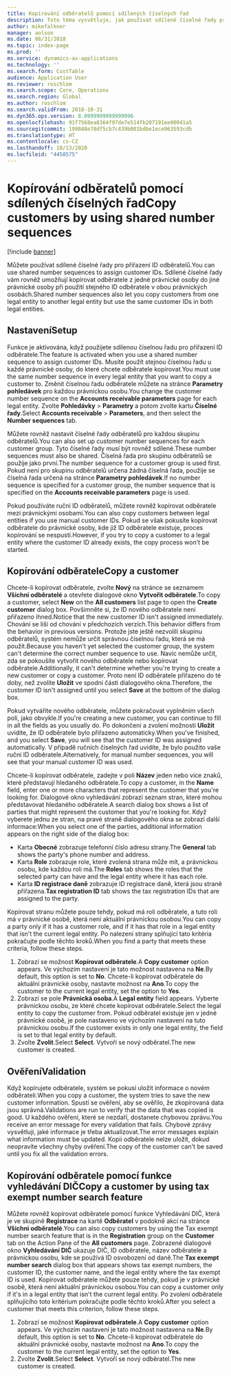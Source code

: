 ```yaml
---
title: Kopírování odběratelů pomocí sdílených číselných řad
description: Toto téma vysvětluje, jak používat sdílené číselné řady pro kopírování odběratele do jiné právnické osoby při zachování stejného ID odběratele.
author: mikefalkner
manager: aolson
ms.date: 08/31/2018
ms.topic: index-page
ms.prod: ''
ms.service: dynamics-ax-applications
ms.technology: ''
ms.search.form: CustTable
audience: Application User
ms.reviewer: roschlom
ms.search.scope: Core, Operations
ms.search.region: Global
ms.author: roschlom
ms.search.validFrom: 2018-10-31
ms.dyn365.ops.version: 8.0999999999999996
ms.openlocfilehash: 91f7568ea8364f97de7e514fb207191ee00041a5
ms.sourcegitcommit: 199848e78df5cb7c439b001bdbe1ece963593cdb
ms.translationtype: HT
ms.contentlocale: cs-CZ
ms.lasthandoff: 10/13/2020
ms.locfileid: "4458575"
---
```

# <a name="copy-customers-by-using-shared-number-sequences"></a><span data-ttu-id="2db78-103">Kopírování odběratelů pomocí sdílených číselných řad</span><span class="sxs-lookup"><span data-stu-id="2db78-103">Copy customers by using shared number sequences</span></span>

[!include [banner](../includes/banner.md)]

<span data-ttu-id="2db78-104">Můžete používat sdílené číselné řady pro přiřazení ID odběratelů.</span><span class="sxs-lookup"><span data-stu-id="2db78-104">You can use shared number sequences to assign customer IDs.</span></span> <span data-ttu-id="2db78-105">Sdílené číselné řady vám rovněž umožňují kopírovat odběratele z jedné právnické osoby do jiné právnické osoby při použití stejného ID odběratele v obou právnických osobách.</span><span class="sxs-lookup"><span data-stu-id="2db78-105">Shared number sequences also let you copy customers from one legal entity to another legal entity but use the same customer IDs in both legal entities.</span></span>

## <a name="setup"></a><span data-ttu-id="2db78-106">Nastavení</span><span class="sxs-lookup"><span data-stu-id="2db78-106">Setup</span></span>

<span data-ttu-id="2db78-107">Funkce je aktivována, když použijete sdílenou číselnou řadu pro přiřazení ID odběratele.</span><span class="sxs-lookup"><span data-stu-id="2db78-107">The feature is activated when you use a shared number sequence to assign customer IDs.</span></span> <span data-ttu-id="2db78-108">Musíte použít stejnou číselnou řadu u každé právnické osoby, do které chcete odběratele kopírovat.</span><span class="sxs-lookup"><span data-stu-id="2db78-108">You must use the same number sequence in every legal entity that you want to copy a customer to.</span></span> <span data-ttu-id="2db78-109">Změnit číselnou řadu odběratele můžete na stránce **Parametry pohledávek** pro každou právnickou osobu.</span><span class="sxs-lookup"><span data-stu-id="2db78-109">You change the customer number sequence on the **Accounts receivable parameters** page for each legal entity.</span></span> <span data-ttu-id="2db78-110">Zvolte **Pohledávky** \> **Parametry** a potom zvolte kartu **Číselné řady**.</span><span class="sxs-lookup"><span data-stu-id="2db78-110">Select **Accounts receivable** \> **Parameters**, and then select the **Number sequences** tab.</span></span>

<span data-ttu-id="2db78-111">Můžete rovněž nastavit číselné řady odběratelů pro každou skupinu odběratelů.</span><span class="sxs-lookup"><span data-stu-id="2db78-111">You can also set up customer number sequences for each customer group.</span></span> <span data-ttu-id="2db78-112">Tyto číselné řady musí být rovněž sdílené.</span><span class="sxs-lookup"><span data-stu-id="2db78-112">These number sequences must also be shared.</span></span> <span data-ttu-id="2db78-113">Číselná řada pro skupinu odběratelů se použije jako první.</span><span class="sxs-lookup"><span data-stu-id="2db78-113">The number sequence for a customer group is used first.</span></span> <span data-ttu-id="2db78-114">Pokud není pro skupinu odběratelů určena žádná číselná řada, použije se číselná řada určená na stránce **Parametry pohledávek**.</span><span class="sxs-lookup"><span data-stu-id="2db78-114">If no number sequence is specified for a customer group, the number sequence that is specified on the **Accounts receivable parameters** page is used.</span></span>

<span data-ttu-id="2db78-115">Pokud používáte ruční ID odběratelů, můžete rovněž kopírovat odběratele mezi právnickými osobami.</span><span class="sxs-lookup"><span data-stu-id="2db78-115">You can also copy customers between legal entities if you use manual customer IDs.</span></span> <span data-ttu-id="2db78-116">Pokud se však pokusíte kopírovat odběratele do právnické osoby, kde již ID odběratele existuje, proces kopírování se nespustí.</span><span class="sxs-lookup"><span data-stu-id="2db78-116">However, if you try to copy a customer to a legal entity where the customer ID already exists, the copy process won't be started.</span></span>

## <a name="copy-a-customer"></a><span data-ttu-id="2db78-117">Kopírování odběratele</span><span class="sxs-lookup"><span data-stu-id="2db78-117">Copy a customer</span></span>

<span data-ttu-id="2db78-118">Chcete-li kopírovat odběratele, zvolte **Nový** na stránce se seznamem **Všichni odběratelé** a otevřete dialogové okno **Vytvořit odběratele**.</span><span class="sxs-lookup"><span data-stu-id="2db78-118">To copy a customer, select **New** on the **All customers** list page to open the **Create customer** dialog box.</span></span> <span data-ttu-id="2db78-119">Povšimněte si, že ID nového odběratele není přiřazeno ihned.</span><span class="sxs-lookup"><span data-stu-id="2db78-119">Notice that the new customer ID isn't assigned immediately.</span></span> <span data-ttu-id="2db78-120">Chování se liší od chování v předchozích verzích.</span><span class="sxs-lookup"><span data-stu-id="2db78-120">This behavior differs from the behavior in previous versions.</span></span> <span data-ttu-id="2db78-121">Protože jste ještě nezvolili skupinu odběratelů, systém nemůže určit správnou číselnou řadu, která se má použít.</span><span class="sxs-lookup"><span data-stu-id="2db78-121">Because you haven't yet selected the customer group, the system can't determine the correct number sequence to use.</span></span> <span data-ttu-id="2db78-122">Navíc nemůže určit, zda se pokoušíte vytvořit nového odběratele nebo kopírovat odběratele.</span><span class="sxs-lookup"><span data-stu-id="2db78-122">Additionally, it can't determine whether you're trying to create a new customer or copy a customer.</span></span> <span data-ttu-id="2db78-123">Proto není ID odběratele přiřazeno do té doby, než zvolíte **Uložit** ve spodní části dialogového okna.</span><span class="sxs-lookup"><span data-stu-id="2db78-123">Therefore, the customer ID isn't assigned until you select **Save** at the bottom of the dialog box.</span></span>

<span data-ttu-id="2db78-124">Pokud vytváříte nového odběratele, můžete pokračovat vyplněním všech polí, jako obvykle.</span><span class="sxs-lookup"><span data-stu-id="2db78-124">If you're creating a new customer, you can continue to fill in all the fields as you usually do.</span></span> <span data-ttu-id="2db78-125">Po dokončení a zvolení možnosti **Uložit** uvidíte, že ID odběratele bylo přiřazeno automaticky.</span><span class="sxs-lookup"><span data-stu-id="2db78-125">When you've finished, and you select **Save**, you will see that the customer ID was assigned automatically.</span></span> <span data-ttu-id="2db78-126">V případě ručních číselných řad uvidíte, že bylo použito vaše ruční ID odběratele.</span><span class="sxs-lookup"><span data-stu-id="2db78-126">Alternatively, for manual number sequences, you will see that your manual customer ID was used.</span></span>

<span data-ttu-id="2db78-127">Chcete-li kopírovat odběratele, zadejte v poli **Název** jeden nebo více znaků, které představují hledaného odběratele.</span><span class="sxs-lookup"><span data-stu-id="2db78-127">To copy a customer, in the **Name** field, enter one or more characters that represent the customer that you're looking for.</span></span> <span data-ttu-id="2db78-128">Dialogové okno vyhledávání zobrazí seznam stran, které mohou představovat hledaného odběratele.</span><span class="sxs-lookup"><span data-stu-id="2db78-128">A search dialog box shows a list of parties that might represent the customer that you're looking for.</span></span> <span data-ttu-id="2db78-129">Když vyberete jednu ze stran, na pravé straně dialogového okna se zobrazí další informace:</span><span class="sxs-lookup"><span data-stu-id="2db78-129">When you select one of the parties, additional information appears on the right side of the dialog box:</span></span>

- <span data-ttu-id="2db78-130">Karta **Obecné** zobrazuje telefonní číslo adresu strany.</span><span class="sxs-lookup"><span data-stu-id="2db78-130">The **General** tab shows the party's phone number and address.</span></span>
- <span data-ttu-id="2db78-131">Karta **Role** zobrazuje role, které zvolená strana může mít, a právnickou osobu, kde každou roli má.</span><span class="sxs-lookup"><span data-stu-id="2db78-131">The **Roles** tab shows the roles that the selected party can have and the legal entity where it has each role.</span></span>
- <span data-ttu-id="2db78-132">Karta **ID registrace daně** zobrazuje ID registrace daně, která jsou straně přiřazena.</span><span class="sxs-lookup"><span data-stu-id="2db78-132">**Tax registration ID** tab shows the tax registration IDs that are assigned to the party.</span></span>

<span data-ttu-id="2db78-133">Kopírovat stranu můžete pouze tehdy, pokud má roli odběratele, a tuto roli má v právnické osobě, která není aktuální právnickou osobou.</span><span class="sxs-lookup"><span data-stu-id="2db78-133">You can copy a party only if it has a customer role, and if it has that role in a legal entity that isn't the current legal entity.</span></span> <span data-ttu-id="2db78-134">Po nalezení strany splňující tato kritéria pokračujte podle těchto kroků.</span><span class="sxs-lookup"><span data-stu-id="2db78-134">When you find a party that meets these criteria, follow these steps.</span></span>

1. <span data-ttu-id="2db78-135">Zobrazí se možnost **Kopírovat odběratele**.</span><span class="sxs-lookup"><span data-stu-id="2db78-135">A **Copy customer** option appears.</span></span> <span data-ttu-id="2db78-136">Ve výchozím nastavení je tato možnost nastavena na **Ne**.</span><span class="sxs-lookup"><span data-stu-id="2db78-136">By default, this option is set to **No**.</span></span> <span data-ttu-id="2db78-137">Chcete-li kopírovat odběratele do aktuální právnické osoby, nastavte možnost na **Ano**.</span><span class="sxs-lookup"><span data-stu-id="2db78-137">To copy the customer to the current legal entity, set the option to **Yes**.</span></span> 
2. <span data-ttu-id="2db78-138">Zobrazí se pole **Právnická osoba**.</span><span class="sxs-lookup"><span data-stu-id="2db78-138">A **Legal entity** field appears.</span></span> <span data-ttu-id="2db78-139">Vyberte právnickou osobu, ze které chcete kopírovat odběratele.</span><span class="sxs-lookup"><span data-stu-id="2db78-139">Select the legal entity to copy the customer from.</span></span> <span data-ttu-id="2db78-140">Pokud odběratel existuje jen v jedné právnické osobě, je pole nastaveno ve výchozím nastavení na tuto právnickou osobu.</span><span class="sxs-lookup"><span data-stu-id="2db78-140">If the customer exists in only one legal entity, the field is set to that legal entity by default.</span></span>
3. <span data-ttu-id="2db78-141">Zvolte **Zvolit**.</span><span class="sxs-lookup"><span data-stu-id="2db78-141">Select **Select**.</span></span> <span data-ttu-id="2db78-142">Vytvoří se nový odběratel.</span><span class="sxs-lookup"><span data-stu-id="2db78-142">The new customer is created.</span></span>

## <a name="validation"></a><span data-ttu-id="2db78-143">Ověření</span><span class="sxs-lookup"><span data-stu-id="2db78-143">Validation</span></span>

<span data-ttu-id="2db78-144">Když kopírujete odběratele, systém se pokusí uložit informace o novém odběrateli.</span><span class="sxs-lookup"><span data-stu-id="2db78-144">When you copy a customer, the system tries to save the new customer information.</span></span> <span data-ttu-id="2db78-145">Spustí se ověření, aby se ověřilo, že zkopírovaná data jsou správná.</span><span class="sxs-lookup"><span data-stu-id="2db78-145">Validations are run to verify that the data that was copied is good.</span></span> <span data-ttu-id="2db78-146">U každého ověření, které se nezdaří, dostanete chybovou zprávu.</span><span class="sxs-lookup"><span data-stu-id="2db78-146">You receive an error message for every validation that fails.</span></span> <span data-ttu-id="2db78-147">Chybové zprávy vysvětlují, jaké informace je třeba aktualizovat.</span><span class="sxs-lookup"><span data-stu-id="2db78-147">The error messages explain what information must be updated.</span></span> <span data-ttu-id="2db78-148">Kopii odběratele nelze uložit, dokud neopravíte všechny chyby ověření.</span><span class="sxs-lookup"><span data-stu-id="2db78-148">The copy of the customer can't be saved until you fix all the validation errors.</span></span>

## <a name="copy-a-customer-by-using-tax-exempt-number-search-feature"></a><span data-ttu-id="2db78-149">Kopírování odběratele pomocí funkce vyhledávání DIČ</span><span class="sxs-lookup"><span data-stu-id="2db78-149">Copy a customer by using tax exempt number search feature</span></span>

<span data-ttu-id="2db78-150">Můžete rovněž kopírovat odběratele pomocí funkce Vyhledávání DIČ, která je ve skupině **Registrace** na kartě **Odběratel** v podokně akcí na stránce **Všichni odběratelé**.</span><span class="sxs-lookup"><span data-stu-id="2db78-150">You can also copy customers by using the Tax exempt number search feature that is in the **Registration** group on the **Customer** tab on the Action Pane of the **All customers** page.</span></span> <span data-ttu-id="2db78-151">Zobrazené dialogové okno **Vyhledávání DIČ** ukazuje DIČ, ID odběratele, název odběratele a právnickou osobu, kde se používá ID osvobození od daně.</span><span class="sxs-lookup"><span data-stu-id="2db78-151">The **Tax exempt number search** dialog box that appears shows tax exempt numbers, the customer ID, the customer name, and the legal entity where the tax exempt ID is used.</span></span> <span data-ttu-id="2db78-152">Kopírovat odběratele můžete pouze tehdy, pokud je v právnické osobě, která není aktuální právnickou osobou.</span><span class="sxs-lookup"><span data-stu-id="2db78-152">You can copy a customer only if it's in a legal entity that isn't the current legal entity.</span></span> <span data-ttu-id="2db78-153">Po zvolení odběratele splňujícího toto kritérium pokračujte podle těchto kroků.</span><span class="sxs-lookup"><span data-stu-id="2db78-153">After you select a customer that meets this criterion, follow these steps.</span></span>

1. <span data-ttu-id="2db78-154">Zobrazí se možnost **Kopírovat odběratele**.</span><span class="sxs-lookup"><span data-stu-id="2db78-154">A **Copy customer** option appears.</span></span> <span data-ttu-id="2db78-155">Ve výchozím nastavení je tato možnost nastavena na **Ne**.</span><span class="sxs-lookup"><span data-stu-id="2db78-155">By default, this option is set to **No**.</span></span> <span data-ttu-id="2db78-156">Chcete-li kopírovat odběratele do aktuální právnické osoby, nastavte možnost na **Ano**.</span><span class="sxs-lookup"><span data-stu-id="2db78-156">To copy the customer to the current legal entity, set the option to **Yes**.</span></span> 
2. <span data-ttu-id="2db78-157">Zvolte **Zvolit**.</span><span class="sxs-lookup"><span data-stu-id="2db78-157">Select **Select**.</span></span> <span data-ttu-id="2db78-158">Vytvoří se nový odběratel.</span><span class="sxs-lookup"><span data-stu-id="2db78-158">The new customer is created.</span></span>
